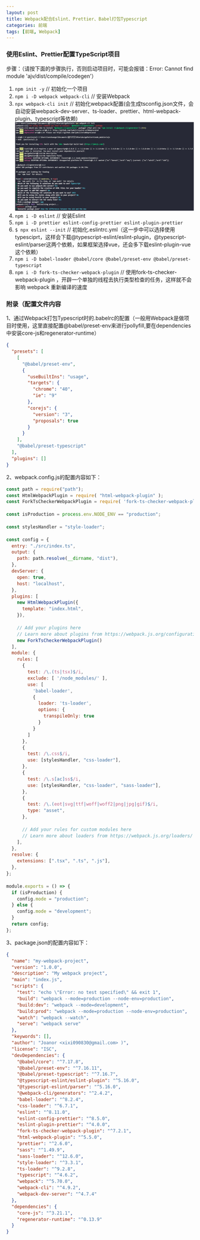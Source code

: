 ```yaml
---
layout: post
title: Webpack配合Eslint、Prettier、Babel打包Typescript
categories: 前端
tags: [前端, Webpack]
---
```


### 使用Eslint、Prettier配置TypeScript项目
步骤：（请按下面的步骤执行，否则启动项目时，可能会报错：Error: Cannot find module 'ajv/dist/compile/codegen'）  
1. ```npm init -y``` // 初始化一个项目
2. ```npm i -D webpack webpack-cli``` // 安装Webpack
3. ```npx webpack-cli init``` // 初始化webpack配置(会生成tsconfig.json文件，会自动安装webpack-dev-server、ts-loader、prettier、html-webpack-plugin、typescript等依赖)
   ![webpack-cli init](/assets/images/webpack_cli_init.jpg)
4. ```npm i -D eslint```  // 安装Eslint
5. ```npm i -D prettier eslint-config-prettier eslint-plugin-prettier```
6. ```$ npx eslint --init```  // 初始化.eslintrc.yml（这一步中可以选择使用typesciprt，这样会下载@typescript-eslint/eslint-plugin，@typescript-eslint/parser这两个依赖，如果框架选择vue，还会多下载eslint-plugin-vue这个依赖）
7. ```npm i -D babel-loader @babel/core @babel/preset-env @babel/preset-typescript``` 
8.  ```npm i -D fork-ts-checker-webpack-plugin``` // 使用fork-ts-checker-webpack-plugin ，开辟一个单独的线程去执行类型检查的任务，这样就不会影响 webpack 重新编译的速度

### 附录（配置文件内容

1、通过Webpack打包Typescript时的.babelrc的配置（一般用Webpack是做项目时使用，这里直接配置@babel/preset-env来进行pollyfill,要在dependencies中安装core-js和regenerator-runtime）
```json
{
  "presets": [
    [
      "@babel/preset-env",
      {
        "useBuiltIns": "usage",
        "targets": {
          "chrome": "40",
          "ie": "9"
        },
        "corejs": {
          "version": "3",
          "proposals": true
        }
      }
    ],
    "@babel/preset-typescript"
  ],
  "plugins": []
}
```

2、webpack.config.js的配置内容如下：
```js
const path = require("path");
const HtmlWebpackPlugin = require( "html-webpack-plugin" );
const ForkTsCheckerWebpackPlugin = require( 'fork-ts-checker-webpack-plugin' )

const isProduction = process.env.NODE_ENV == "production";

const stylesHandler = "style-loader";

const config = {
  entry: "./src/index.ts",
  output: {
    path: path.resolve(__dirname, "dist"),
  },
  devServer: {
    open: true,
    host: "localhost",
  },
  plugins: [
    new HtmlWebpackPlugin({
      template: "index.html",
    }),

    // Add your plugins here
    // Learn more about plugins from https://webpack.js.org/configuration/plugins/
    new ForkTsCheckerWebpackPlugin()
  ],
  module: {
    rules: [
      {
        test: /\.(ts|tsx)$/i,
        exclude: [ '/node_modules/' ],
        use: [
          'babel-loader',
          {
            loader: 'ts-loader',
            options: {
              transpileOnly: true
            }
          }
        ]
      },
      {
        test: /\.css$/i,
        use: [stylesHandler, "css-loader"],
      },
      {
        test: /\.s[ac]ss$/i,
        use: [stylesHandler, "css-loader", "sass-loader"],
      },
      {
        test: /\.(eot|svg|ttf|woff|woff2|png|jpg|gif)$/i,
        type: "asset",
      },

      // Add your rules for custom modules here
      // Learn more about loaders from https://webpack.js.org/loaders/
    ],
  },
  resolve: {
    extensions: [".tsx", ".ts", ".js"],
  },
};

module.exports = () => {
  if (isProduction) {
    config.mode = "production";
  } else {
    config.mode = "development";
  }
  return config;
};
```

3、package.json的配置内容如下：
```json
{
  "name": "my-webpack-project",
  "version": "1.0.0",
  "description": "My webpack project",
  "main": "index.js",
  "scripts": {
    "test": "echo \"Error: no test specified\" && exit 1",
    "build": "webpack --mode=production --node-env=production",
    "build:dev": "webpack --mode=development",
    "build:prod": "webpack --mode=production --node-env=production",
    "watch": "webpack --watch",
    "serve": "webpack serve"
  },
  "keywords": [],
  "author": "Joanor <xixi090830@gmail.com> )",
  "license": "ISC",
  "devDependencies": {
    "@babel/core": "^7.17.8",
    "@babel/preset-env": "^7.16.11",
    "@babel/preset-typescript": "^7.16.7",
    "@typescript-eslint/eslint-plugin": "^5.16.0",
    "@typescript-eslint/parser": "^5.16.0",
    "@webpack-cli/generators": "^2.4.2",
    "babel-loader": "^8.2.4",
    "css-loader": "^6.7.1",
    "eslint": "^8.11.0",
    "eslint-config-prettier": "^8.5.0",
    "eslint-plugin-prettier": "^4.0.0",
    "fork-ts-checker-webpack-plugin": "^7.2.1",
    "html-webpack-plugin": "^5.5.0",
    "prettier": "^2.6.0",
    "sass": "^1.49.9",
    "sass-loader": "^12.6.0",
    "style-loader": "^3.3.1",
    "ts-loader": "^9.2.8",
    "typescript": "^4.6.2",
    "webpack": "^5.70.0",
    "webpack-cli": "^4.9.2",
    "webpack-dev-server": "^4.7.4"
  },
  "dependencies": {
    "core-js": "^3.21.1",
    "regenerator-runtime": "^0.13.9"
  }
}

```